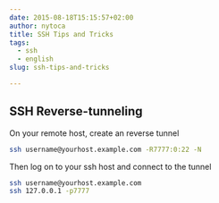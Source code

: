```yaml
---
date: 2015-08-18T15:15:57+02:00
author: nytoca
title: SSH Tips and Tricks
tags:
  - ssh
  - english
slug: ssh-tips-and-tricks

---
```


## SSH Reverse-tunneling
On your remote host, create an reverse tunnel
```bash
ssh username@yourhost.example.com -R7777:0:22 -N
```
Then log on to your ssh host and connect to the tunnel
```bash
ssh username@yourhost.example.com
ssh 127.0.0.1 -p7777
```
